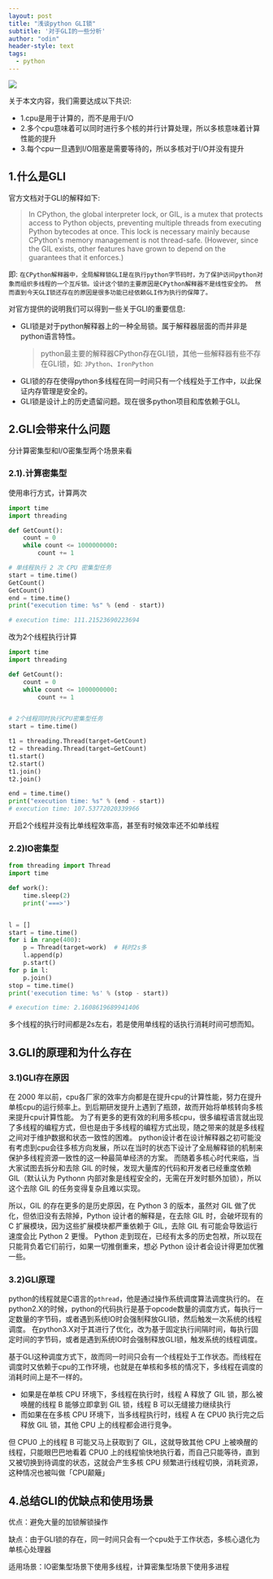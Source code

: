 ```yaml
---
layout: post
title: "浅谈python GLI锁"
subtitle: '对于GLI的一些分析'
author: "odin"
header-style: text
tags:
  - python
---
```


![]({{site.baseurl}}/img/in-post/post-python/python.png)

关于本文内容，我们需要达成以下共识:
* 1.cpu是用于计算的，而不是用于I/O
* 2.多个cpu意味着可以同时进行多个核的并行计算处理，所以多核意味着计算性能的提升
* 3.每个cpu一旦遇到I/O阻塞是需要等待的，所以多核对于I/O并没有提升

## 1.什么是GLI

官方文档对于GLI的解释如下:

> In CPython, the global interpreter lock, or GIL, is a mutex that protects access to Python objects, 
preventing multiple threads from executing Python bytecodes at once. This lock is necessary mainly 
because CPython's memory management is not thread-safe. (However, since the GIL exists, other features 
have grown to depend on the guarantees that it enforces.)

即: `在CPython解释器中，全局解释锁GLI是在执行python字节码时，为了保护访问python对象而组织多线程的一个互斥锁。设计这个锁的主要原因是CPython解释器不是线性安全的。
然而直到今天GLI锁还存在的原因是很多功能已经依赖GLI作为执行的保障了。`

对官方提供的说明我们可以得到一些关于GLI的重要信息:

* GLI锁是对于python解释器上的一种全局锁。属于解释器层面的而并非是python语言特性。
    > python最主要的解释器CPython存在GLI锁，其他一些解释器有些不存在GLI锁，如: `JPython`、`IronPython`
* GLI锁的存在使得python多线程在同一时间只有一个线程处于工作中，以此保证内存管理是安全的。
* GLI锁是设计上的历史遗留问题。现在很多python项目和库依赖于GLI。

## 2.GLI会带来什么问题

分计算密集型和I/O密集型两个场景来看

### 2.1).计算密集型

使用串行方式，计算两次

```python
import time
import threading

def GetCount():
    count = 0
    while count <= 1000000000:
        count += 1

# 单线程执行 2 次 CPU 密集型任务
start = time.time()
GetCount()
GetCount()
end = time.time()
print("execution time: %s" % (end - start))

# execution time: 111.21523690223694
```

改为2个线程执行计算

```python
import time
import threading

def GetCount():
    count = 0
    while count <= 1000000000:
        count += 1


# 2个线程同时执行CPU密集型任务
start = time.time()

t1 = threading.Thread(target=GetCount)
t2 = threading.Thread(target=GetCount)
t1.start()
t2.start()
t1.join()
t2.join()

end = time.time()
print("execution time: %s" % (end - start))
# execution time: 107.53772020339966
```

开启2个线程并没有比单线程效率高，甚至有时候效率还不如单线程

### 2.2)IO密集型

```python
from threading import Thread
import time

def work():
    time.sleep(2)
    print('===>')


l = []
start = time.time()
for i in range(400):
    p = Thread(target=work)  # 耗时2s多
    l.append(p)
    p.start()
for p in l:
    p.join()
stop = time.time()
print('execution time: %s' % (stop - start))

# execution time: 2.1608619689941406
```

多个线程的执行时间都是2s左右，若是使用单线程的话执行消耗时间可想而知。

## 3.GLI的原理和为什么存在

### 3.1)GLI存在原因
在 2000 年以前，cpu各厂家的效率方向都是在提升cpu的计算性能，努力在提升单核cpu的运行频率上。到后期研发提升上遇到了瓶颈，故而开始将单核转向多核来提升cpu计算性能。
为了有更多的更有效的利用多核cpu，很多编程语言就出现了多线程的编程方式，但也是由于多线程的编程方式出现，随之带来的就是多线程之间对于维护数据和状态一致性的困难。
python设计者在设计解释器之初可能没有考虑到cpu会往多核方向发展，所以在当时的状态下设计了全局解释锁的机制来保护多线程资源一致性的这一种最简单经济的方案。
而随着多核心时代来临，当大家试图去拆分和去除 GIL 的时候，发现大量库的代码和开发者已经重度依赖 GIL（默认认为 Pythonn 内部对象是线程安全的，无需在开发时额外加锁），所以这个去除 GIL 的任务变得复杂且难以实现。

所以，GIL 的存在更多的是历史原因，在 Python 3 的版本，虽然对 GIL 做了优化，但依旧没有去除掉，Python 设计者的解释是，在去除 GIL 时，会破坏现有的 C 扩展模块，因为这些扩展模块都严重依赖于 GIL，去除 GIL 有可能会导致运行速度会比 Python 2 更慢。
Python 走到现在，已经有太多的历史包袱，所以现在只能背负着它们前行，如果一切推倒重来，想必 Python 设计者会设计得更加优雅一些。

### 3.2)GLI原理

python的线程就是C语言的`pthread`，他是通过操作系统调度算法调度执行的。
在python2.X的时候，python的代码执行是基于opcode数量的调度方式，每执行一定数量的字节码，或者遇到系统IO时会强制释放GLI锁，然后触发一次系统的线程调度。
在python3.X对于其进行了优化，改为基于固定执行间隔时间，每执行固定时间的字节码，或者是遇到系统IO时会强制释放GLI锁，触发系统的线程调度。

基于GLI这种调度方式下，故而同一时间只会有一个线程处于工作状态。而线程在调度时又依赖于cpu的工作环境，也就是在单核和多核的情况下，多线程在调度的消耗时间上是不一样的。
* 如果是在单核 CPU 环境下，多线程在执行时，线程 A 释放了 GIL 锁，那么被唤醒的线程 B 能够立即拿到 GIL 锁，线程 B 可以无缝接力继续执行
* 而如果在在多核 CPU 环境下，当多线程执行时，线程 A 在 CPU0 执行完之后释放 GIL 锁，其他 CPU 上的线程都会进行竞争。

但 CPU0 上的线程 B 可能又马上获取到了 GIL，这就导致其他 CPU 上被唤醒的线程，只能眼巴巴地看着 CPU0 上的线程愉快地执行着，而自己只能等待，直到又被切换到待调度的状态，这就会产生多核 CPU 频繁进行线程切换，消耗资源，这种情况也被叫做「CPU颠簸」

## 4.总结GLI的优缺点和使用场景

优点：避免大量的加锁解锁操作

缺点：由于GLI锁的存在，同一时间只会有一个cpu处于工作状态，多核心退化为单核心处理器

适用场景：IO密集型场景下使用多线程，计算密集型场景下使用多进程

